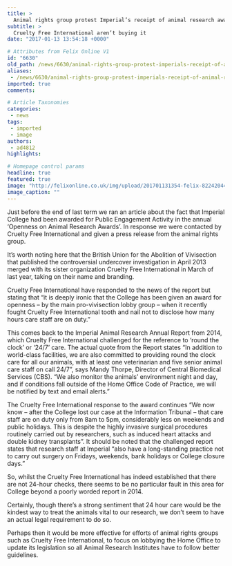 ```yaml
---
title: >
  Animal rights group protest Imperial’s receipt of animal research award
subtitle: >
  Cruelty Free International aren’t buying it
date: "2017-01-13 13:54:18 +0000"

# Attributes from Felix Online V1
id: "6630"
old_path: /news/6630/animal-rights-group-protest-imperials-receipt-of-animal-research-award
aliases:
 - /news/6630/animal-rights-group-protest-imperials-receipt-of-animal-research-award
imported: true
comments:

# Article Taxonomies
categories:
 - news
tags:
 - imported
 - image
authors:
 - ad4812
highlights:

# Homepage control params
headline: true
featured: true
image: "http://felixonline.co.uk/img/upload/201701131354-felix-8224204466_4f0dfafd90_o.jpg"
image_caption: ""
---
```


Just before the end of last term we ran an article about the fact that Imperial College had been awarded for Public Engagement Activity in the annual ‘Openness on Animal Research Awards’. In response we were contacted by Cruelty Free International and given a press release from the animal rights group.

It’s worth noting here that the British Union for the Abolition of Vivisection that published the controversial undercover investigation in April 2013 merged with its sister organization Cruelty Free International in March of last year, taking on their name and branding.

Cruelty Free International have responded to the news of the report but stating that “it is deeply ironic that the College has been given an award for openness – by the main pro-vivisection lobby group – when it recently fought Cruelty Free International tooth and nail not to disclose how many hours care staff are on duty.”

This comes back to the Imperial Animal Research Annual Report from 2014, which Cruelty Free International challenged for the reference to ‘round the clock’ or ‘24/7’ care. The actual quote from the Report states “In addition to world-class facilities, we are also committed to providing round the clock care for all our animals, with at least one veterinarian and five senior animal care staff on call 24/7”, says Mandy Thorpe, Director of Central Biomedical Services (CBS). “We also monitor the animals’ environment night and day, and if conditions fall outside of the Home Office Code of Practice, we will be notified by text and email alerts.”

The Cruelty Free International response to the award continues “We now know – after the College lost our case at the Information Tribunal – that care staff are on duty only from 8am to 5pm, considerably less on weekends and public holidays. This is despite the highly invasive surgical procedures routinely carried out by researchers, such as induced heart attacks and double kidney transplants”. It should be noted that the challenged report states that research staff at Imperial “also have a long-standing practice not to carry out surgery on Fridays, weekends, bank holidays or College closure days.”

So, whilst the Cruelty Free International has indeed established that there are not 24-hour checks, there seems to be no particular fault in this area for College beyond a poorly worded report in 2014.

Certainly, though there’s a strong sentiment that 24 hour care would be the kindest way to treat the animals vital to our research, we don’t seem to have an actual legal requirement to do so.

Perhaps then it would be more effective for efforts of animal rights groups such as Cruelty Free International, to focus on lobbying the Home Office to update its legislation so all Animal Research Institutes have to follow better guidelines.
